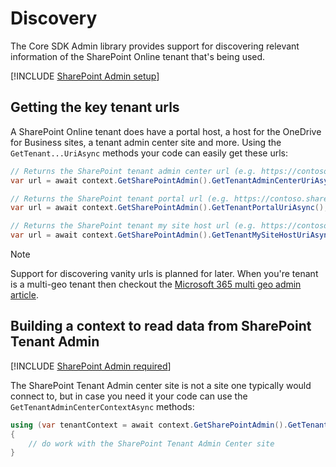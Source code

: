 # Discovery

The Core SDK Admin library provides support for discovering relevant information of the SharePoint Online tenant that's being used.

[!INCLUDE [SharePoint Admin setup](fragments/setup-admin-sharepoint.md)]

## Getting the key tenant urls

A SharePoint Online tenant does have a portal host, a host for the OneDrive for Business sites, a tenant admin center site and more. Using the `GetTenant...UriAsync` methods your code can easily get these urls:

```csharp
// Returns the SharePoint tenant admin center url (e.g. https://contoso-admin.sharepoint.com)
var url = await context.GetSharePointAdmin().GetTenantAdminCenterUriAsync();

// Returns the SharePoint tenant portal url (e.g. https://contoso.sharepoint.com)
var url = await context.GetSharePointAdmin().GetTenantPortalUriAsync();

// Returns the SharePoint tenant my site host url (e.g. https://contoso-my.sharepoint.com)
var url = await context.GetSharePointAdmin().GetTenantMySiteHostUriAsync();
```

> [!Note]
> Support for discovering vanity urls is planned for later. When you're tenant is a multi-geo tenant then checkout the [Microsoft 365 multi geo admin article](admin-m365-multigeo.md).

## Building a context to read data from SharePoint Tenant Admin

[!INCLUDE [SharePoint Admin required](fragments/sharepoint-admin-required.md)]

The SharePoint Tenant Admin center site is not a site one typically would connect to, but in case you need it your code can use the `GetTenantAdminCenterContextAsync` methods:

```csharp
using (var tenantContext = await context.GetSharePointAdmin().GetTenantAdminCenterContextAsync())
{
    // do work with the SharePoint Tenant Admin Center site
}
```

